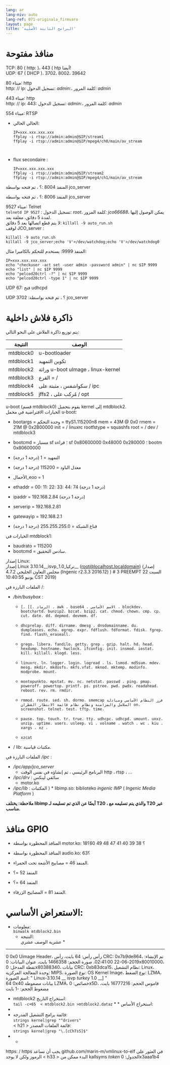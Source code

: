 ```yaml
---
lang: ar
lang-niv: auto
lang-ref: 071-originala_firmvaro
layout: page
title: 'البرامج الثابتة الأصلية'
---
```


# منافذ مفتوحة

TCP: 80 ( http: )، 443 ( htp أيضا!   
UDP: 67 ( DHCP )، 3702، 8002، 39642 

ميناء 80: http  
http: // ip: تسجيل الدخول: _admin:_، كلمة المرور: _admin_

ميناء 443: http  
http: // ip: 443: تسجيل الدخول: _admin:_، كلمة المرور: _admin_

ميناء 554: RTSP  
* الحالي الحالي: 



    ```
    IP=xxx.xxx.xxx.xxx
    ffplay -i rtsp://admin:admin@$IP/stream1
    ffplay -i rtsp://admin:admin@$IP/mpeg4/ch0/main/av_stream



    ```
* flux secondaire :



    ```
    IP=xxx.xxx.xxx.xxx
    ffplay -i rtsp://admin:admin@$IP/stream2
    ffplay -i rtsp://admin:admin@$IP/mpeg4/ch1/main/av_stream
    ````

المنفذ 8004 :؟ ، تم فتحه بواسطة jco_server



المنفذ 8006 :؟ ، تم فتحه بواسطة jco_server




ميناء 9527: Telnet  
`telnetd IP 9527` : تسجيل الدخول: _root_، كلمة المرور: _jco66688_، يمكن الوصول إليها لمدة 5 دقائق، مغلقة بعد.  
لا يتم قطع اتصالها بعد 5 دقائق:  `killall -9 auto_run.sh`   
لوقف JCO_server : 
 
 

```
killall -9 auto_run.sh
killall -9 jco_server;echo 'V'>/dev/watchdog;echo 'V'>/dev/watchdog0
```

المنفذ 9999: يستخدم للتحكم بالكاميرا مثال:

```
IP=xxx.xxx.xxx.xxx
echo "checkuser -act set -user admin -password admin" | nc $IP 9999
echo "list" | nc $IP 9999
echo "pelcod20ctrl -?" | nc $IP 9999
echo "pelcod20ctrl -type 1" | nc $IP 9999
```

UDP 67: فتح udhcpd

UDP 3702 :؟ ، تم فتحه بواسطة jco_server




# ذاكرة فلاش داخلية
يتم توزيع ذاكرة الفلاش على النحو التالي:

النتيجة | الوصف |
--- | --- |
mtdblock0 | u-bootloader |
mtdblock1 | تكوين التمهيد |
mtdblock2 | وراثة u-boot uImage ، linux-kernel |
mtdblock3 | القرع = / |
mtdblock4 | سكواشفس ، مثبتة على / ipc |
mtdblock5 | jffs2 ، مُركب على / opt |

u-boot (قسم mtdblock0) يقوم بتحميل kernel إلى mtdblock2.  
الخيارات الافتراضية في محمل u-boot:  
* bootargs = وحدة التحكم = ttyS1،115200n8 mem = 43M @ 0x0 rmem = 21M @ 0x2B00000 init = / linuxrc rootfstype = squashfs root = / dev / mtdblock3


* bootcmd = مسبار sf ؛ قراءة sf 0x80600000 0x48000 0x280000 ؛ bootm 0x80600000


* التمهيد = 1 (درجة 1 درجة)


* معدل الباود = 115200 (درجة 1 درجة)


* الأحمال\_eoo = 1


* ethaddr = 00: 11: 22: 33: 44: 74 (درجة 1 درجة)


* ipaddr = 192.168.2.84 (درجة 1 درجة)


* serverip = 192.168.2.81


* gatewayip = 192.168.2.1


* قناع الشبكة = 255.255.255.0 (درجة 1 درجة)



الخيارات في mtdblock1: 
 *  baudrato = 115200 
 *  bootcmd = سادس التحقيق. 


إصدار Linux:  
إصدار Linux 3.10.14\_\_isvp\_تركيا\_1.0\_\_ (root@localhost.localdomain) (إصدار مجلس التعاون الخليجي 4.7.2 (Ingenic r2.3.3 2016.12) ) # 3 PREEMPT السبت 22 يونيو 10:40:55 CST 2019)


الملفات البارزة في /:
* _/bin/busybox_ : 
  *     [، [[، الرماد ، awk ، base64 ، الاسم الأساسي ، blockdev، bootchartd، bunzip2، bzcat، bzip2، cat، chmod، chown، cmp، cp، cut، date، dd، depmod، devmem، df،
  *     dhcprelay، diff، dirname، dmesg ، dnsdomainname، du، dumpleases، echo، egrep، expr، fdflush، fdformat، fdisk، fgrep، find، flash\_eraseall،
  *     grego، libera، fandilo، getty، grep ، gzip، halt، hd، head، hexdump، hostname، hwclock، ifconfig، init، insmod، iostat، kill، killall، klogd، less،
  *     linuxrc، ln، logger، login، logread ، ls، lsmod، md5sum، mdev، mesg، mkdir، mkdosfs، mkfs.vfat، mknod، mktemp، modinfo، modprobe، mount،
  *     montopunkto، mpstat، mv، nc، netstat، passwd ، ping، pmap، poweroff، powertop، printf، ps، pstree، pwd، pwdx، readahead، reboot، rev، rm، rmdir،
  *     rmmod، route، sed، sh، dormo، smemcap فرز النظام الأساسي ومبادلة السلاسل والمزامنة ونظام نظام قائمة الانتظار القطران on، screenshot، telnet، test، tftp، time،
  *     pause، top، touch، tr، true، tty، udhcpc، udhcpd، umount، unxz، unzip، uptime، users، usleep، vi ، volname ، watch ، wc ، kiu ، xargs ، xz ،
  *     xzcat

* / lib: مكتبات قياسية.



الملفات البارزة في _/ipc_ :
* _/ipc/app/jco\_server_
  * البرنامج الرئيسي ، تم إنشاؤه في نفس الوقت http ، rtsp ، ...
* _/ipc/drv_ : سائقي لينكس
  * motor.ko
* _/ipc/lib_ : المكتبات
)  * libimp.so: biblioteko _ingenic_ _IMP_ ( _Ingenic Media Platform_ )


**ملاحظة: يختلف libimp أيضًا عن الذي تم تسليمه لـ T20 ، والذي يتم تسليمه مع T20 غير مناسب.**

# منافذ GPIO

* المنافذ المحظورة بواسطة motor.ko: 18؟ 38 39 40 41 47 48 49 60؟


* المنافذ المحظورة بواسطة audio.ko: 63؟


* المنفذ 46 = مصابيح الأشعة تحت الحمراء.


* المنفذ 52 =؟


* المنفذ 64 =؟


* المنفذ 81 = المصابيح الزرقاء.



# الاستعراض الأساسي:
*   معلومات:  
      `binwalk mtdblock2.bin`  
      *   النتيجة:  
 عشرية الوصف عشري * 
--------------------------------------------------------------------------------
0 0x0 Uimage Header، رأس رأس: 64 بايت، رأس CRC: 0x7b9de864، تم الإنشاء: 2019-06-22 02:41:00، صورة الحجم: 1466358 بايت، عنوان البيانات: 0x80010000، نقطة المدخل: 0x80388340، بيانات CRC: 0xb83dca15، نظام التشغيل: Linux، وحدة المعالجة المركزية: MIPS، نوع الصورة: OS Kernel Image، نوع الضغط: LZMA، اسم الصورة:   " Linux-3.10.14  __  isvp  _turkey_  1.0  __]  "  
 64 0x40 بيانات مضغوطة LZMA، خصائص: 0x5D، قاموس الحجم: 16777216 بايت، مضغوط الحجم: -1 بايت  

*   mtdblock2 استخراج التاريخ:  
      `tail -c+65  < mtdblock2.bin >mtdblock2.dataz`   *    *   استخراج الأساس:  
  *     
 *   قائمة برامج التشغيل المدرجة:  
      `strings kernel|grep "^drivers"`  
  < h21  >  قائمة الملفات المصدر:  
      `strings kernel|grep "\.[cChTsS]$"`  
  *    *    
 https: / https يجب أن تساعد github.com/marin-m/vmlinux-to-elf في العثور على الرموز ولكن لا يوجد  < h33  >  البدء ممكن من kallsyms  _token_  الجدول: 0x3aaa1b4  
